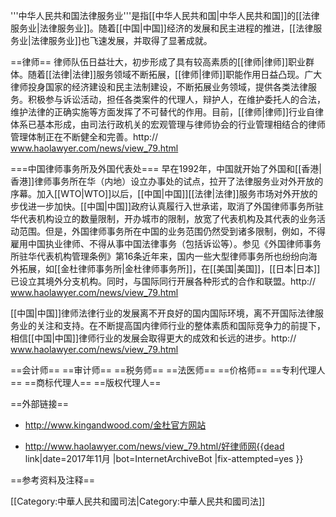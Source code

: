 '''中华人民共和国法律服务业'''是指[[中华人民共和国|中华人民共和国]]的[[法律服务业|法律服务业]]。随着[[中国|中国]]经济的发展和民主进程的推进，[[法律服务业|法律服务业]]也飞速发展，并取得了显著成就。

==律师==
律师队伍日益壮大，初步形成了具有较高素质的[[律师|律师]]职业群体。随着[[法律|法律]]服务领域不断拓展，[[律师|律师]]职能作用日益凸现。广大律师投身国家的经济建设和民主法制建设，不断拓展业务领域，提供各类法律服务。积极参与诉讼活动，担任各类案件的代理人，辩护人，在维护委托人的合法，维护法律的正确实施等方面发挥了不可替代的作用。目前，[[律师|律师]]行业自律体系已基本形成，由司法行政机关的宏观管理与律师协会的行业管理相结合的律师管理体制正在不断健全和完善。<ref>http:// www.haolawyer.com/news/view_79.html</ref>


===中国律师事务所及外国代表处===
早在1992年，中国就开始了外国和[[香港|香港]]律师事务所在华（内地）设立办事处的试点，拉开了法律服务业对外开放的序幕。加入[[WTO|WTO]]以后，[[中国|中国]][[法律|法律]]服务市场对外开放的步伐进一步加快。[[中国|中国]]政府认真履行入世承诺，取消了外国律师事务所驻华代表机构设立的数量限制，开办城市的限制，放宽了代表机构及其代表的业务活动范围。但是，外国律师事务所在中国的业务范围仍然受到诸多限制，例如，不得雇用中国执业律师、不得从事中国法律事务（包括诉讼等）。<ref>参见《外国律师事务所驻华代表机构管理条例》第16条</ref>近年来，国内一些大型律师事务所也纷纷向海外拓展，如[[金杜律师事务所|金杜律师事务所]]，在[[美国|美国]]，[[日本|日本]]已设立其境外分支机构。同时，与国际同行开展各种形式的合作和联盟。<ref>http:// www.haolawyer.com/news/view_79.html</ref>


[[中国|中国]]律师法律行业的发展离不开良好的国内国际环境，离不开国际法律服务业的关注和支持。在不断提高国内律师行业的整体素质和国际竞争力的前提下，相信[[中国|中国]]律师行业的发展会取得更大的成效和长远的进步。<ref>http:// www.haolawyer.com/news/view_79.html</ref>

==会计师==
==审计师==
==税务师==
==法医师==
==价格师==
==专利代理人==
==商标代理人==
==版权代理人==

==外部链接==
* http://www.kingandwood.com/金杜官方网站

* http://www.haolawyer.com/news/view_79.html/好律师网{{dead link|date=2017年11月 |bot=InternetArchiveBot |fix-attempted=yes }}

==参考资料及注释==
<references/>

[[Category:中華人民共和國司法|Category:中華人民共和國司法]]